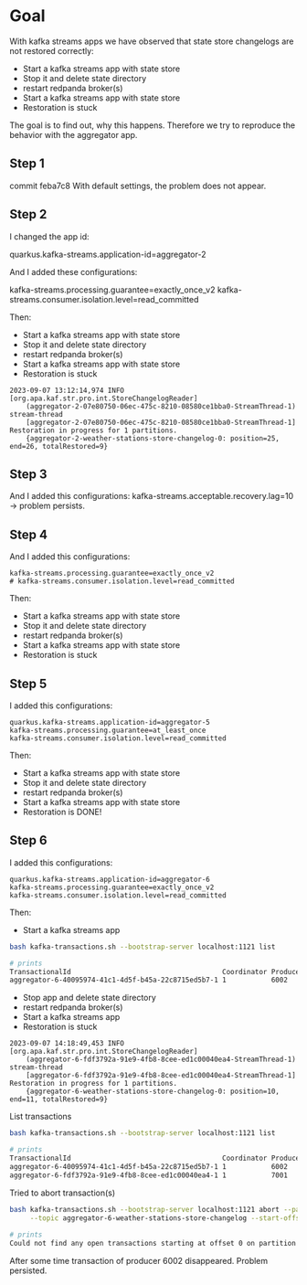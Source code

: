 # Goal

With kafka streams apps we have observed that state store changelogs are not restored correctly:

- Start a kafka streams app with state store
- Stop it and delete state directory
- restart redpanda broker(s)
- Start a kafka streams app with state store
- Restoration is stuck

The goal is to find out, why this happens. Therefore we try to reproduce the behavior with the aggregator app.

## Step 1
commit feba7c8
With default settings, the problem does not appear.

## Step 2

I changed the app id:

quarkus.kafka-streams.application-id=aggregator-2

And I added these configurations:

kafka-streams.processing.guarantee=exactly_once_v2
kafka-streams.consumer.isolation.level=read_committed


Then:
- Start a kafka streams app with state store
- Stop it and delete state directory
- restart redpanda broker(s)
- Start a kafka streams app with state store
- Restoration is stuck

```text
2023-09-07 13:12:14,974 INFO  [org.apa.kaf.str.pro.int.StoreChangelogReader] 
    (aggregator-2-07e80750-06ec-475c-8210-08580ce1bba0-StreamThread-1) stream-thread 
    [aggregator-2-07e80750-06ec-475c-8210-08580ce1bba0-StreamThread-1] Restoration in progress for 1 partitions.
    {aggregator-2-weather-stations-store-changelog-0: position=25, end=26, totalRestored=9}
```

## Step 3
And I added this configurations:
kafka-streams.acceptable.recovery.lag=10
-> problem persists.

## Step 4
And I added this configurations:
```
kafka-streams.processing.guarantee=exactly_once_v2
# kafka-streams.consumer.isolation.level=read_committed
```

Then:
- Start a kafka streams app with state store
- Stop it and delete state directory
- restart redpanda broker(s)
- Start a kafka streams app with state store
- Restoration is stuck


## Step 5
I added this configurations:
```
quarkus.kafka-streams.application-id=aggregator-5
kafka-streams.processing.guarantee=at_least_once
kafka-streams.consumer.isolation.level=read_committed
```

Then:
- Start a kafka streams app with state store
- Stop it and delete state directory
- restart redpanda broker(s)
- Start a kafka streams app with state store
- Restoration is DONE!


## Step 6
I added this configurations:
```
quarkus.kafka-streams.application-id=aggregator-6
kafka-streams.processing.guarantee=exactly_once_v2
kafka-streams.consumer.isolation.level=read_committed
```

Then:
- Start a kafka streams app

```bash
bash kafka-transactions.sh --bootstrap-server localhost:1121 list

# prints
TransactionalId                                    	Coordinator	ProducerId	TransactionState
aggregator-6-40095974-41c1-4d5f-b45a-22c8715ed5b7-1	1          	6002      	Unknown
```

- Stop app and delete state directory
- restart redpanda broker(s)
- Start a kafka streams app
- Restoration is stuck

```text
2023-09-07 14:18:49,453 INFO  [org.apa.kaf.str.pro.int.StoreChangelogReader] 
    (aggregator-6-fdf3792a-91e9-4fb8-8cee-ed1c00040ea4-StreamThread-1) stream-thread 
    [aggregator-6-fdf3792a-91e9-4fb8-8cee-ed1c00040ea4-StreamThread-1] Restoration in progress for 1 partitions. 
    {aggregator-6-weather-stations-store-changelog-0: position=10, end=11, totalRestored=9}
```

List transactions
```bash
bash kafka-transactions.sh --bootstrap-server localhost:1121 list

# prints
TransactionalId                                    	Coordinator	ProducerId	TransactionState
aggregator-6-40095974-41c1-4d5f-b45a-22c8715ed5b7-1	1          	6002      	Unknown
aggregator-6-fdf3792a-91e9-4fb8-8cee-ed1c00040ea4-1	1          	7001      	Unknown
```

Tried to abort transaction(s)

```bash 
bash kafka-transactions.sh --bootstrap-server localhost:1121 abort --partition 0 \
     --topic aggregator-6-weather-stations-store-changelog --start-offset 0
     
# prints
Could not find any open transactions starting at offset 0 on partition aggregator-6-weather-stations-store-changelog-0
```

After some time transaction of producer 6002 disappeared. Problem persisted.
